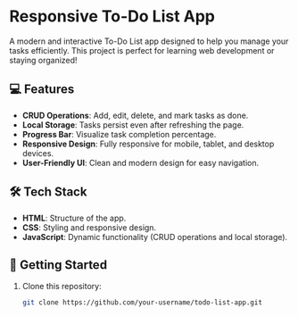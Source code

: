 # Responsive To-Do List App

A modern and interactive To-Do List app designed to help you manage your tasks efficiently. This project is perfect for learning web development or staying organized!

## 💻 Features
- **CRUD Operations**: Add, edit, delete, and mark tasks as done.
- **Local Storage**: Tasks persist even after refreshing the page.
- **Progress Bar**: Visualize task completion percentage.
- **Responsive Design**: Fully responsive for mobile, tablet, and desktop devices.
- **User-Friendly UI**: Clean and modern design for easy navigation.

## 🛠️ Tech Stack
- **HTML**: Structure of the app.
- **CSS**: Styling and responsive design.
- **JavaScript**: Dynamic functionality (CRUD operations and local storage).

## 🚀 Getting Started
1. Clone this repository:
   ```bash
   git clone https://github.com/your-username/todo-list-app.git
